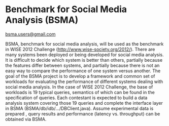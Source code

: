 Benchmark for Social Media Analysis (BSMA)
====
  bsma.users@gmail.com

  BSMA, benchmark for social media analysis, will be used as the benchmark in WISE 2012 Challenge (http://www.wise-society.org/2012/). 
  There are many systems been deployed or being developed for social media analysis. It is difficult to decide which system is better than others, partially because the features differ between systems, and partially because there is not an easy way to compare the performance of one system versus another. The goal of the BSMA project is to develop a framework and common set of workloads for evaluating the performance of different systems dealing with social media analysis. 
In the case of WISE 2012 Challenge, the base of workloads is 19 typical queries, semantics of which can be found in the specification of queries. Each contestant is expected to build a data analysis system covering those 19 queries and complete the interface layer in BSMA (BSMA/db/idb/…/DBClient.java). Assume experimental data is prepared , query results and performance (latency vs. throughput) can be obtained via BSMA.
